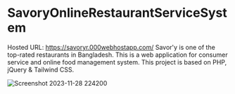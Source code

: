 # SavoryOnlineRestaurantServiceSystem
Hosted URL: https://savoryr.000webhostapp.com/
Savor'y is one of the top-rated restaurants in Bangladesh. This is a web application for consumer service and online food management system. This project is based on PHP, jQuery &amp; Tailwind CSS.

![Screenshot 2023-11-28 224200](https://github.com/Rafid00/SavoryOnlineRestaurantServiceSystem/assets/48888237/f10a1742-6a3b-490d-a64f-10c9d505a1d8)
